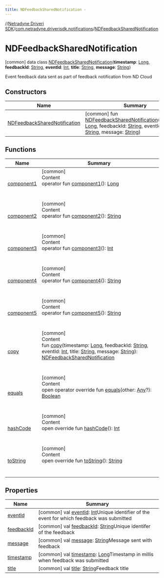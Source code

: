 ```yaml
---
title: NDFeedbackSharedNotification -
---
```

//[Netradyne Driveri SDK](../../index.md)/[com.netradyne.driverisdk.notifications](../index.md)/[NDFeedbackSharedNotification](index.md)



# NDFeedbackSharedNotification  
 [common] data class [NDFeedbackSharedNotification](index.md)(**timestamp**: [Long](https://kotlinlang.org/api/latest/jvm/stdlib/kotlin/-long/index.html), **feedbackId**: [String](https://kotlinlang.org/api/latest/jvm/stdlib/kotlin/-string/index.html), **eventId**: [Int](https://kotlinlang.org/api/latest/jvm/stdlib/kotlin/-int/index.html), **title**: [String](https://kotlinlang.org/api/latest/jvm/stdlib/kotlin/-string/index.html), **message**: [String](https://kotlinlang.org/api/latest/jvm/stdlib/kotlin/-string/index.html))

Event feedback data sent as part of feedback notification from ND Cloud

   


## Constructors  
  
|  Name|  Summary| 
|---|---|
| <a name="com.netradyne.driverisdk.notifications/NDFeedbackSharedNotification/NDFeedbackSharedNotification/#kotlin.Long#kotlin.String#kotlin.Int#kotlin.String#kotlin.String/PointingToDeclaration/"></a>[NDFeedbackSharedNotification](-n-d-feedback-shared-notification.md)| <a name="com.netradyne.driverisdk.notifications/NDFeedbackSharedNotification/NDFeedbackSharedNotification/#kotlin.Long#kotlin.String#kotlin.Int#kotlin.String#kotlin.String/PointingToDeclaration/"></a> [common] fun [NDFeedbackSharedNotification](-n-d-feedback-shared-notification.md)(timestamp: [Long](https://kotlinlang.org/api/latest/jvm/stdlib/kotlin/-long/index.html), feedbackId: [String](https://kotlinlang.org/api/latest/jvm/stdlib/kotlin/-string/index.html), eventId: [Int](https://kotlinlang.org/api/latest/jvm/stdlib/kotlin/-int/index.html), title: [String](https://kotlinlang.org/api/latest/jvm/stdlib/kotlin/-string/index.html), message: [String](https://kotlinlang.org/api/latest/jvm/stdlib/kotlin/-string/index.html))   <br>


## Functions  
  
|  Name|  Summary| 
|---|---|
| <a name="com.netradyne.driverisdk.notifications/NDFeedbackSharedNotification/component1/#/PointingToDeclaration/"></a>[component1](component1.md)| <a name="com.netradyne.driverisdk.notifications/NDFeedbackSharedNotification/component1/#/PointingToDeclaration/"></a>[common]  <br>Content  <br>operator fun [component1](component1.md)(): [Long](https://kotlinlang.org/api/latest/jvm/stdlib/kotlin/-long/index.html)  <br><br><br>
| <a name="com.netradyne.driverisdk.notifications/NDFeedbackSharedNotification/component2/#/PointingToDeclaration/"></a>[component2](component2.md)| <a name="com.netradyne.driverisdk.notifications/NDFeedbackSharedNotification/component2/#/PointingToDeclaration/"></a>[common]  <br>Content  <br>operator fun [component2](component2.md)(): [String](https://kotlinlang.org/api/latest/jvm/stdlib/kotlin/-string/index.html)  <br><br><br>
| <a name="com.netradyne.driverisdk.notifications/NDFeedbackSharedNotification/component3/#/PointingToDeclaration/"></a>[component3](component3.md)| <a name="com.netradyne.driverisdk.notifications/NDFeedbackSharedNotification/component3/#/PointingToDeclaration/"></a>[common]  <br>Content  <br>operator fun [component3](component3.md)(): [Int](https://kotlinlang.org/api/latest/jvm/stdlib/kotlin/-int/index.html)  <br><br><br>
| <a name="com.netradyne.driverisdk.notifications/NDFeedbackSharedNotification/component4/#/PointingToDeclaration/"></a>[component4](component4.md)| <a name="com.netradyne.driverisdk.notifications/NDFeedbackSharedNotification/component4/#/PointingToDeclaration/"></a>[common]  <br>Content  <br>operator fun [component4](component4.md)(): [String](https://kotlinlang.org/api/latest/jvm/stdlib/kotlin/-string/index.html)  <br><br><br>
| <a name="com.netradyne.driverisdk.notifications/NDFeedbackSharedNotification/component5/#/PointingToDeclaration/"></a>[component5](component5.md)| <a name="com.netradyne.driverisdk.notifications/NDFeedbackSharedNotification/component5/#/PointingToDeclaration/"></a>[common]  <br>Content  <br>operator fun [component5](component5.md)(): [String](https://kotlinlang.org/api/latest/jvm/stdlib/kotlin/-string/index.html)  <br><br><br>
| <a name="com.netradyne.driverisdk.notifications/NDFeedbackSharedNotification/copy/#kotlin.Long#kotlin.String#kotlin.Int#kotlin.String#kotlin.String/PointingToDeclaration/"></a>[copy](copy.md)| <a name="com.netradyne.driverisdk.notifications/NDFeedbackSharedNotification/copy/#kotlin.Long#kotlin.String#kotlin.Int#kotlin.String#kotlin.String/PointingToDeclaration/"></a>[common]  <br>Content  <br>fun [copy](copy.md)(timestamp: [Long](https://kotlinlang.org/api/latest/jvm/stdlib/kotlin/-long/index.html), feedbackId: [String](https://kotlinlang.org/api/latest/jvm/stdlib/kotlin/-string/index.html), eventId: [Int](https://kotlinlang.org/api/latest/jvm/stdlib/kotlin/-int/index.html), title: [String](https://kotlinlang.org/api/latest/jvm/stdlib/kotlin/-string/index.html), message: [String](https://kotlinlang.org/api/latest/jvm/stdlib/kotlin/-string/index.html)): [NDFeedbackSharedNotification](index.md)  <br><br><br>
| <a name="kotlin/Any/equals/#kotlin.Any?/PointingToDeclaration/"></a>[equals](../../com.netradyne.driverisdk.video/-n-d-video-a-p-i/index.md#%5Bkotlin%2FAny%2Fequals%2F%23kotlin.Any%3F%2FPointingToDeclaration%2F%5D%2FFunctions%2F-1360578461)| <a name="kotlin/Any/equals/#kotlin.Any?/PointingToDeclaration/"></a>[common]  <br>Content  <br>open operator override fun [equals](../../com.netradyne.driverisdk.video/-n-d-video-a-p-i/index.md#%5Bkotlin%2FAny%2Fequals%2F%23kotlin.Any%3F%2FPointingToDeclaration%2F%5D%2FFunctions%2F-1360578461)(other: [Any](https://kotlinlang.org/api/latest/jvm/stdlib/kotlin/-any/index.html)?): [Boolean](https://kotlinlang.org/api/latest/jvm/stdlib/kotlin/-boolean/index.html)  <br><br><br>
| <a name="kotlin/Any/hashCode/#/PointingToDeclaration/"></a>[hashCode](../../com.netradyne.driverisdk.video/-n-d-video-a-p-i/index.md#%5Bkotlin%2FAny%2FhashCode%2F%23%2FPointingToDeclaration%2F%5D%2FFunctions%2F-1360578461)| <a name="kotlin/Any/hashCode/#/PointingToDeclaration/"></a>[common]  <br>Content  <br>open override fun [hashCode](../../com.netradyne.driverisdk.video/-n-d-video-a-p-i/index.md#%5Bkotlin%2FAny%2FhashCode%2F%23%2FPointingToDeclaration%2F%5D%2FFunctions%2F-1360578461)(): [Int](https://kotlinlang.org/api/latest/jvm/stdlib/kotlin/-int/index.html)  <br><br><br>
| <a name="kotlin/Any/toString/#/PointingToDeclaration/"></a>[toString](../../com.netradyne.driverisdk.video/-n-d-video-a-p-i/index.md#%5Bkotlin%2FAny%2FtoString%2F%23%2FPointingToDeclaration%2F%5D%2FFunctions%2F-1360578461)| <a name="kotlin/Any/toString/#/PointingToDeclaration/"></a>[common]  <br>Content  <br>open override fun [toString](../../com.netradyne.driverisdk.video/-n-d-video-a-p-i/index.md#%5Bkotlin%2FAny%2FtoString%2F%23%2FPointingToDeclaration%2F%5D%2FFunctions%2F-1360578461)(): [String](https://kotlinlang.org/api/latest/jvm/stdlib/kotlin/-string/index.html)  <br><br><br>


## Properties  
  
|  Name|  Summary| 
|---|---|
| <a name="com.netradyne.driverisdk.notifications/NDFeedbackSharedNotification/eventId/#/PointingToDeclaration/"></a>[eventId](event-id.md)| <a name="com.netradyne.driverisdk.notifications/NDFeedbackSharedNotification/eventId/#/PointingToDeclaration/"></a> [common] val [eventId](event-id.md): [Int](https://kotlinlang.org/api/latest/jvm/stdlib/kotlin/-int/index.html)Unique identifier of the event for which feedback was submitted   <br>
| <a name="com.netradyne.driverisdk.notifications/NDFeedbackSharedNotification/feedbackId/#/PointingToDeclaration/"></a>[feedbackId](feedback-id.md)| <a name="com.netradyne.driverisdk.notifications/NDFeedbackSharedNotification/feedbackId/#/PointingToDeclaration/"></a> [common] val [feedbackId](feedback-id.md): [String](https://kotlinlang.org/api/latest/jvm/stdlib/kotlin/-string/index.html)Unique identifer of the feedback   <br>
| <a name="com.netradyne.driverisdk.notifications/NDFeedbackSharedNotification/message/#/PointingToDeclaration/"></a>[message](message.md)| <a name="com.netradyne.driverisdk.notifications/NDFeedbackSharedNotification/message/#/PointingToDeclaration/"></a> [common] val [message](message.md): [String](https://kotlinlang.org/api/latest/jvm/stdlib/kotlin/-string/index.html)Message sent with feedback   <br>
| <a name="com.netradyne.driverisdk.notifications/NDFeedbackSharedNotification/timestamp/#/PointingToDeclaration/"></a>[timestamp](timestamp.md)| <a name="com.netradyne.driverisdk.notifications/NDFeedbackSharedNotification/timestamp/#/PointingToDeclaration/"></a> [common] val [timestamp](timestamp.md): [Long](https://kotlinlang.org/api/latest/jvm/stdlib/kotlin/-long/index.html)Timestamp in millis when feedback was submitted   <br>
| <a name="com.netradyne.driverisdk.notifications/NDFeedbackSharedNotification/title/#/PointingToDeclaration/"></a>[title](title.md)| <a name="com.netradyne.driverisdk.notifications/NDFeedbackSharedNotification/title/#/PointingToDeclaration/"></a> [common] val [title](title.md): [String](https://kotlinlang.org/api/latest/jvm/stdlib/kotlin/-string/index.html)Feedback title   <br>

